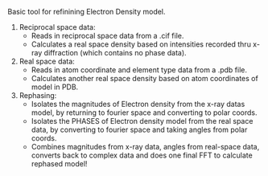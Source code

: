 Basic tool for refinining Electron Density model.
 1. Reciprocal space data:
    - Reads in reciprocal space data from a .cif file.
    - Calculates a real space density based on intensities recorded thru x-ray diffraction (which contains no phase data).
 2. Real space data:
    - Reads in atom coordinate and element type data from a .pdb file.
    - Calculates another real space density based on atom coordinates of model in PDB.
 3. Rephasing:
    - Isolates the magnitudes of Electron density from the x-ray datas model, by returning to fourier space and converting to polar coords.
    - Isolates the PHASES of Electron density model from the real space data, by converting to fourier space and taking angles from polar coords.
    - Combines magnitudes from x-ray data, angles from real-space data, converts back to complex data and does one final FFT to calculate rephased model!
